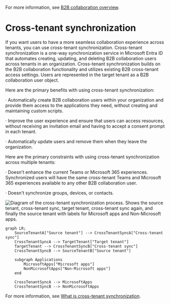 For more information, see [B2B collaboration overview](#).

Cross-tenant synchronization
===

If you want users to have a more seamless collaboration experience across tenants, you can use cross-tenant synchronization. Cross-tenant synchronization is a one-way synchronization service in Microsoft Entra ID that automates creating, updating, and deleting B2B collaboration users across tenants in an organization. Cross-tenant synchronization builds on the B2B collaboration functionality and utilizes existing B2B cross-tenant access settings. Users are represented in the target tenant as a B2B collaboration user object.

Here are the primary benefits with using cross-tenant synchronization:

· Automatically create B2B collaboration users within your organization and provide them access to the applications they need, without creating and maintaining custom scripts.

· Improve the user experience and ensure that users can access resources, without receiving an invitation email and having to accept a consent prompt in each tenant.

· Automatically update users and remove them when they leave the organization.

Here are the primary constraints with using cross-tenant synchronization across multiple tenants:

· Doesn't enhance the current Teams or Microsoft 365 experiences. Synchronized users will have the same cross-tenant Teams and Microsoft 365 experiences available to any other B2B collaboration user.

· Doesn't synchronize groups, devices, or contacts.

![Diagram of the cross-tenant synchronization process. Shows the source tenant, cross-tenant sync, target tenant, cross-tenant sync again, and finally the source tenant with labels for Microsoft apps and Non-Microsoft apps.](figures/0)

```mermaid
graph LR;
    SourceTenantA["Source tenant"] --> CrossTenantSyncA["Cross-tenant sync"]
    CrossTenantSyncA --> TargetTenant["Target tenant"]
    TargetTenant --> CrossTenantSyncB["Cross-tenant sync"]
    CrossTenantSyncB --> SourceTenantB["Source tenant"]

    subgraph Applications
        MicrosoftApps["Microsoft apps"]
        NonMicrosoftApps["Non-Microsoft apps"]
    end

    CrossTenantSyncA --> MicrosoftApps
    CrossTenantSyncB --> NonMicrosoftApps
```

For more information, see [What is cross-tenant synchronization](#).